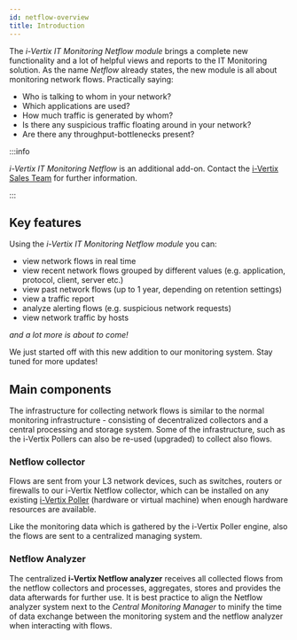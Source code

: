 ```yaml
---
id: netflow-overview
title: Introduction
---
```


The *i-Vertix IT Monitoring Netflow module* brings a complete new functionality and a lot of helpful views and reports
to the IT Monitoring solution. As the name *Netflow* already states, the new module is all about monitoring network
flows.
Practically saying:

- Who is talking to whom in your network?
- Which applications are used?
- How much traffic is generated by whom?
- Is there any suspicious traffic floating around in your network?
- Are there any throughput-bottlenecks present?

:::info

*i-Vertix IT Monitoring Netflow* is an additional add-on. Contact the [i-Vertix Sales Team](mailto:sales@i-vertix.com) for
further information.

:::

## Key features

Using the *i-Vertix IT Monitoring Netflow module* you can:

- view network flows in real time
- view recent network flows grouped by different values (e.g. application, protocol, client, server etc.)
- view past network flows (up to 1 year, depending on retention settings)
- view a traffic report
- analyze alerting flows (e.g. suspicious network requests)
- view network traffic by hosts

*and a lot more is about to come!*

We just started off with this new addition to our monitoring system. Stay tuned for more updates!

## Main components

The infrastructure for collecting network flows is similar to the normal monitoring infrastructure - consisting of
decentralized collectors and a central processing and storage system. Some of the infrastructure, such as the i-Vertix
Pollers can also be re-used (upgraded) to collect also flows.

### Netflow collector

Flows are sent from your L3 network devices, such as switches, routers or firewalls to our i-Vertix Netflow collector,
which can be installed on any existing [i-Vertix Poller](../glossary.md#smart-poller) (hardware or virtual machine) when
enough hardware resources are available.

Like the monitoring data which is gathered by the i-Vertix Poller engine, also the flows are sent to a centralized
managing system.

### Netflow Analyzer

The centralized **i-Vertix Netflow analyzer** receives all collected flows from the netflow collectors and processes,
aggregates, stores and provides the data afterwards for further use. It is best practice to align the Netflow analyzer
system next to the *Central Monitoring Manager* to minify the time of data exchange between the monitoring system and
the netflow analyzer when interacting with flows.
